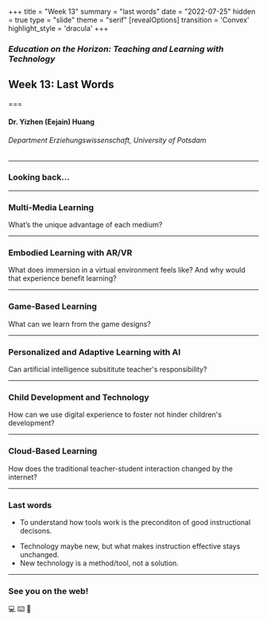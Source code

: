 +++
title = "Week 13"
summary = "last words"
date = "2022-07-25"
hidden = true
type = "slide"
theme = "serif"
[revealOptions]
transition = 'Convex'
highlight_style = 'dracula'
+++

### *Education on the Horizon: Teaching and Learning with Technology*
## Week 13: Last Words
===
#### Dr. Yizhen (Eejain) Huang
###### Department Erziehungswissenschaft, University of Potsdam


---
### Looking back...

---
### Multi-Media Learning
What’s the unique advantage of each medium?

---
### Embodied Learning with AR/VR
What does immersion in a virtual environment feels like? And why would that experience benefit learning?

---
###  Game-Based Learning
What can we learn from the game designs?

---
###  Personalized and Adaptive Learning with AI
Can artificial intelligence subsititute teacher's responsibility?

---
###  Child Development and Technology
How can we use digital experience to foster not hinder children's development?

---
###  Cloud-Based Learning
How does the traditional teacher-student interaction changed by the internet?

<!-- these are pretty big questions, cannot be answered with an absolute statement, but at least you might have some ideas now how to approach these issues -->

---
###  Last words
- To understand how tools work is the preconditon of good instructional decisons.
<!-- that's why we have intensive demo and surveying many different technologies -->
- Technology maybe new, but what makes instruction effective stays unchanged.
- New technology is a method/tool, not a solution.
<!-- - on the flip side, technology isn't everything, it helps but not determines good instruction -->

---
###  See you on the web!
💻 ⌨️ 🐁

